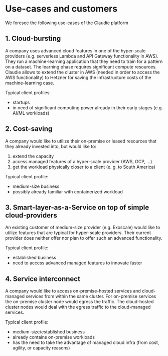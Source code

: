 
# Use-cases and customers

We foresee the following use-cases of the Claudie platform

## 1. Cloud-bursting

A company uses advanced cloud features in one of the hyper-scale providers (e.g. serverless Lambda and API Gateway functionality in AWS). They run a machine-learning application that they need to train for a pattern on a dataset. The learning phase requires significant compute resources. Claudie allows to extend the cluster in AWS (needed in order to access the AWS functionality) to Hetzner for saving the infrastructure costs of the machine-learning case.

Typical client profiles:

- startups
- in need of significant computing power already in their early stages (e.g. AI/ML workloads)

## 2. Cost-saving

A company would like to utilize their on-premise or leased resources that they already invested into, but would like to:

1. extend the capacity
2. access managed features of a hyper-scale provider (AWS, GCP, ...)
3. get the workload physically closer to a client (e. g. to South America)

Typical client profile:

- medium-size business
- possibly already familiar with containerized workload

## 3. Smart-layer-as-a-Service on top of simple cloud-providers

An existing customer of medium-size provider (e.g. Exoscale) would like to utilize features that are typical for hyper-scale providers. Their current provider does neither offer nor plan to offer such an advanced functionality.

Typical client profile:

- established business
- need to access advanced managed features to innovate faster

## 4. Service interconnect

A company would like to access on-premise-hosted services and cloud-managed services from within the same cluster. For on-premise services the on-premise cluster node would egress the traffic. The cloud-hosted cluster nodes would deal with the egress traffic to the cloud-managed services.

Typical client profile:

- medium-size/established business
- already contains on-premise workloads
- has the need to take the advantage of managed cloud infra (from cost, agility, or capacity reasons)
